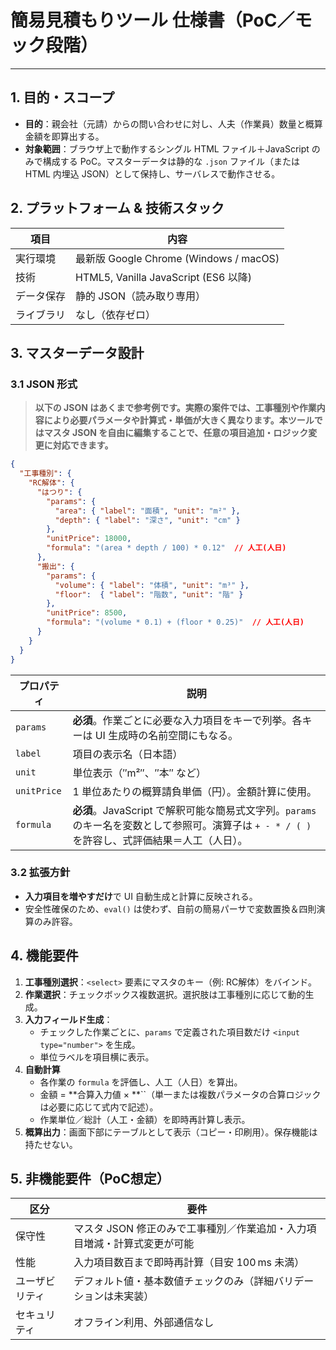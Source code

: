 # 簡易見積もりツール 仕様書（PoC／モック段階）

---

## 1. 目的・スコープ

- **目的**：親会社（元請）からの問い合わせに対し、人夫（作業員）数量と概算金額を即算出する。
- **対象範囲**：ブラウザ上で動作するシングル HTML ファイル＋JavaScript のみで構成する PoC。マスターデータは静的な `.json` ファイル（または HTML 内埋込 JSON）として保持し、サーバレスで動作させる。

## 2. プラットフォーム & 技術スタック

| 項目    | 内容                                  |
| ----- | ----------------------------------- |
| 実行環境  | 最新版 Google Chrome (Windows / macOS) |
| 技術    | HTML5, Vanilla JavaScript (ES6 以降)  |
| データ保存 | 静的 JSON（読み取り専用）                     |
| ライブラリ | なし（依存ゼロ）                            |

## 3. マスターデータ設計

### 3.1 JSON 形式

> **以下の JSON はあくまで参考例です。実際の案件では、工事種別や作業内容により必要パラメータや計算式・単価が大きく異なります。本ツールではマスタ JSON を自由に編集することで、任意の項目追加・ロジック変更に対応できます。**

```json
{
  "工事種別": {
    "RC解体": {
      "はつり": {
        "params": {
          "area": { "label": "面積", "unit": "m²" },
          "depth": { "label": "深さ", "unit": "cm" }
        },
        "unitPrice": 18000,
        "formula": "(area * depth / 100) * 0.12"  // 人工(人日)
      },
      "搬出": {
        "params": {
          "volume": { "label": "体積", "unit": "m³" },
          "floor":  { "label": "階数", "unit": "階" }
        },
        "unitPrice": 8500,
        "formula": "(volume * 0.1) + (floor * 0.25)"  // 人工(人日)
      }
    }
  }
}
```

| プロパティ       | 説明                                                                                          |
| ----------- | ------------------------------------------------------------------------------------------- |
| `params`    | **必須**。作業ごとに必要な入力項目をキーで列挙。各キーは UI 生成時の名前空間にもなる。                                             |
| `label`     | 項目の表示名（日本語）                                                                                 |
| `unit`      | 単位表示（″m²″、″本″ など）                                                                           |
| `unitPrice` | 1 単位あたりの概算請負単価（円）。金額計算に使用。                                                                  |
| `formula`   | **必須**。JavaScript で解釈可能な簡易式文字列。`params` のキー名を変数として参照可。演算子は `+ - * / ( )` を許容し、式評価結果＝人工（人日）。 |

### 3.2 拡張方針

- **入力項目を増やすだけ**で UI 自動生成と計算に反映される。
- 安全性確保のため、`eval()` は使わず、自前の簡易パーサで変数置換＆四則演算のみ許容。

## 4. 機能要件

1. **工事種別選択**：`<select>` 要素にマスタのキー（例: RC解体）をバインド。
2. **作業選択**：チェックボックス複数選択。選択肢は工事種別に応じて動的生成。
3. **入力フィールド生成**：
   - チェックした作業ごとに、`params` で定義された項目数だけ `<input type="number">` を生成。
   - 単位ラベルを項目横に表示。
4. **自動計算**
   - 各作業の `formula` を評価し、人工（人日）を算出。
   - 金額 = **合算入力値 × **``（単一または複数パラメータの合算ロジックは必要に応じて式内で記述）。
   - 作業単位／総計（人工・金額）を即時再計算し表示。
5. **概算出力**：画面下部にテーブルとして表示（コピー・印刷用）。保存機能は持たせない。

## 5. 非機能要件（PoC想定）

| 区分      | 要件                                      |
| ------- | --------------------------------------- |
| 保守性     | マスタ JSON 修正のみで工事種別／作業追加・入力項目増減・計算式変更が可能 |
| 性能      | 入力項目数百まで即時再計算（目安 100 ms 未満）             |
| ユーザビリティ | デフォルト値・基本数値チェックのみ（詳細バリデーションは未実装）        |
| セキュリティ  | オフライン利用、外部通信なし                          |

